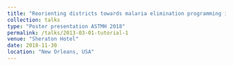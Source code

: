 ```yaml
---
title: "Reorienting districts towards malaria elimination programming in areas of heterogeneous malaria transmission: Zimbabwe Malaria elimination capacity assessment survey 2018"
collection: talks
type: "Poster presentation ASTMH 2018"
permalink: /talks/2013-03-01-tutorial-1
venue: "Sheraton Hotel"
date: 2018-11-30
location: "New Orleans, USA"
---
```


